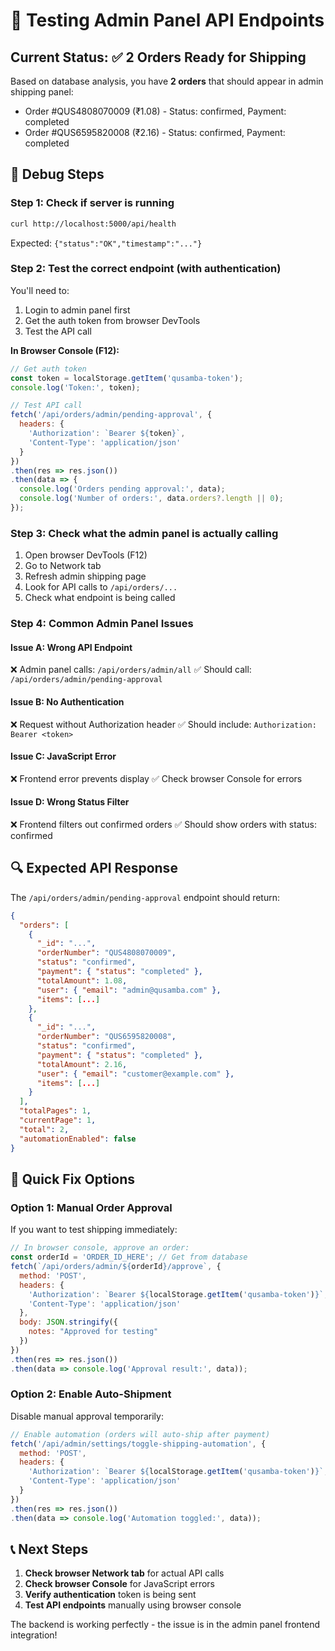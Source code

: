 # 🧪 Testing Admin Panel API Endpoints

## Current Status: ✅ 2 Orders Ready for Shipping

Based on database analysis, you have **2 orders** that should appear in admin shipping panel:
- Order #QUS4808070009 (₹1.08) - Status: confirmed, Payment: completed
- Order #QUS6595820008 (₹2.16) - Status: confirmed, Payment: completed

## 🔧 Debug Steps

### Step 1: Check if server is running
```bash
curl http://localhost:5000/api/health
```
Expected: `{"status":"OK","timestamp":"..."}`

### Step 2: Test the correct endpoint (with authentication)
You'll need to:
1. Login to admin panel first
2. Get the auth token from browser DevTools
3. Test the API call

**In Browser Console (F12):**
```javascript
// Get auth token
const token = localStorage.getItem('qusamba-token');
console.log('Token:', token);

// Test API call
fetch('/api/orders/admin/pending-approval', {
  headers: {
    'Authorization': `Bearer ${token}`,
    'Content-Type': 'application/json'
  }
})
.then(res => res.json())
.then(data => {
  console.log('Orders pending approval:', data);
  console.log('Number of orders:', data.orders?.length || 0);
});
```

### Step 3: Check what the admin panel is actually calling
1. Open browser DevTools (F12)
2. Go to Network tab
3. Refresh admin shipping page
4. Look for API calls to `/api/orders/...`
5. Check what endpoint is being called

### Step 4: Common Admin Panel Issues

#### Issue A: Wrong API Endpoint
❌ Admin panel calls: `/api/orders/admin/all`
✅ Should call: `/api/orders/admin/pending-approval`

#### Issue B: No Authentication
❌ Request without Authorization header
✅ Should include: `Authorization: Bearer <token>`

#### Issue C: JavaScript Error
❌ Frontend error prevents display
✅ Check browser Console for errors

#### Issue D: Wrong Status Filter
❌ Frontend filters out confirmed orders
✅ Should show orders with status: confirmed

## 🔍 Expected API Response

The `/api/orders/admin/pending-approval` endpoint should return:

```json
{
  "orders": [
    {
      "_id": "...",
      "orderNumber": "QUS4808070009",
      "status": "confirmed",
      "payment": { "status": "completed" },
      "totalAmount": 1.08,
      "user": { "email": "admin@qusamba.com" },
      "items": [...]
    },
    {
      "_id": "...",
      "orderNumber": "QUS6595820008", 
      "status": "confirmed",
      "payment": { "status": "completed" },
      "totalAmount": 2.16,
      "user": { "email": "customer@example.com" },
      "items": [...]
    }
  ],
  "totalPages": 1,
  "currentPage": 1,
  "total": 2,
  "automationEnabled": false
}
```

## 🎯 Quick Fix Options

### Option 1: Manual Order Approval
If you want to test shipping immediately:

```javascript
// In browser console, approve an order:
const orderId = 'ORDER_ID_HERE'; // Get from database
fetch(`/api/orders/admin/${orderId}/approve`, {
  method: 'POST',
  headers: {
    'Authorization': `Bearer ${localStorage.getItem('qusamba-token')}`,
    'Content-Type': 'application/json'
  },
  body: JSON.stringify({
    notes: "Approved for testing"
  })
})
.then(res => res.json())
.then(data => console.log('Approval result:', data));
```

### Option 2: Enable Auto-Shipment
Disable manual approval temporarily:

```javascript
// Enable automation (orders will auto-ship after payment)
fetch('/api/admin/settings/toggle-shipping-automation', {
  method: 'POST',
  headers: {
    'Authorization': `Bearer ${localStorage.getItem('qusamba-token')}`,
    'Content-Type': 'application/json'
  }
})
.then(res => res.json())
.then(data => console.log('Automation toggled:', data));
```

## 📞 Next Steps

1. **Check browser Network tab** for actual API calls
2. **Check browser Console** for JavaScript errors  
3. **Verify authentication** token is being sent
4. **Test API endpoints** manually using browser console

The backend is working perfectly - the issue is in the admin panel frontend integration!
